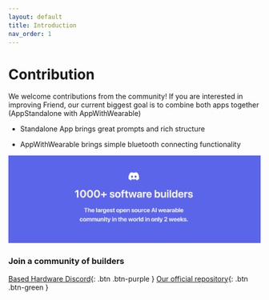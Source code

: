 ```yaml
---
layout: default
title: Introduction
nav_order: 1
---
```


# Contribution

We welcome contributions from the community! If you are interested in improving Friend, our current biggest goal is to combine both apps together (AppStandalone with AppWithWearable)

- Standalone App brings great prompts and rich structure

- AppWithWearable brings simple bluetooth connecting functionality

![Friend Image](../images/discord_community_banner.png)

### Join a community of builders

[Based Hardware Discord](https://discord.gg/kEXXsnb5b3){: .btn .btn-purple }
[Our official repository](https://github.com/BasedHardware/Friend){: .btn .btn-green }
